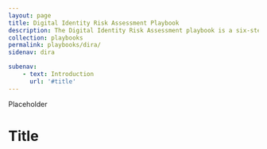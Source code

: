 ```yaml
---
layout: page
title: Digital Identity Risk Assessment Playbook
description: The Digital Identity Risk Assessment playbook is a six-step playbook to complete a digital identity risk assessment as described in OMB Memo 19-17 and NIST Special Publication 800-63-3.
collection: playbooks
permalink: playbooks/dira/
sidenav: dira

subenav:
    - text: Introduction
      url: '#title'
---
```


Placeholder

# Title